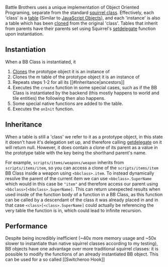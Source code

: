 Battle Brothers uses a unique implementation of Object Oriented Programing, separate from the standard [squirrel class](https://developer.electricimp.com/squirrel/squirrel-guide/classes). Effectively, each 'class' is a [table](https://developer.electricimp.com/squirrel/table) (Similar to [JavaScript Objects](https://developer.mozilla.org/en-US/docs/Web/JavaScript/Reference/Global_Objects/Object)), and each 'instance' is also a table which has been [cloned](https://developer.electricimp.com/squirrel/keywords#clone) from the original 'class'. Tables that inherit from parents have their parents set using Squirrel's [setdelegate](https://developer.electricimp.com/squirrel/table/setdelegate) function upon instantiation.
## Instantiation
When a BB Class is instantiated, it
1) [Clones](https://developer.electricimp.com/squirrel/keywords#clone)  the prototype object it is an instance of
2) Clones the m table of the prototype object it is an instance of
3) Repeats steps 1-2 for all its [[#Inheritance|ancestors]]
4) Executes the `create` function
in some special cases, such as if the BB Class is instantiated by the backend (this mostly happens to world and tile entities) the following then also happens.
5) Some special native functions are added to the table.
6) Executes the `onInit` function.

## Inheritance
When a table is still a 'class' we refer to it as a prototype object, in this state it doesn't have it's delegation set up, and therefore calling [getdelegate](https://developer.electricimp.com/squirrel/table/getdelegate) on it will return null. However, it does contain a clone of its parent as a value in the prototype table with the key being the shorthand parent's name.

For example, `scripts/items/weapons/weapon` inherits from `scripts/items/item`, so you can access a clone of the `scripts/items/item` BB Class inside a weapon using `<bbclass>.item`. To instead dynamically resolve the parent of the current item we can use `<bbclass>.SuperName` which would in this case be `"item"` and therefore access our parent using `<bbclass>[<bbclass>.SuperName]`. This can return unexpected results when used inside of the function body of a function in a BB Class, as this function can be called by a descendant of the class it was already placed in and in that case `<class>[<class>.SuperName]` could actually be referencing the very table the function is in, which could lead to infinite recursion.

## Performance

Despite being incredibly inefficient (~40x more memory usage and ~50x slower to instantiate than native squirrel classes according to my testing), BB objects have one advantage over more traditional squirrel classes: it is possible to modify the functions of an already instantiated BB object. This can be used for a so called [[Switcheroo Hook]]